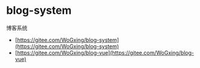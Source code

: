 # blog-system
博客系统

- [https://gitee.com/WoGxing/blog-system](https://gitee.com/WoGxing/blog-system)
- [https://gitee.com/WoGxing/blog-vue](https://gitee.com/WoGxing/blog-vue)

